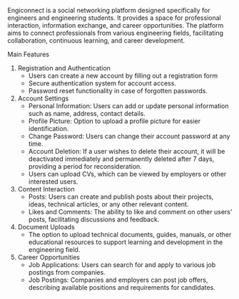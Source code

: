 Engiconnect is a social networking platform designed specifically for engineers and engineering students. It provides a space for professional interaction, information exchange, and career opportunities. The platform aims to connect professionals from various engineering fields, facilitating collaboration, continuous learning, and career development.

Main Features
1. Registration and Authentication
    - Users can create a new account by filling out a registration form
    - Secure authentication system for account access.
    - Password reset functionality in case of forgotten passwords.
2. Account Settings
    - Personal Information: Users can add or update personal information such as name, address, contact details.
    - Profile Picture: Option to upload a profile picture for easier identification.
    - Change Password: Users can change their account password at any time.
    - Account Deletion: If a user wishes to delete their account, it will be deactivated immediately and permanently deleted after 7 days, providing a period for reconsideration.
    - Users can upload CVs, which can be viewed by employers or other interested users.
3. Content Interaction
    - Posts: Users can create and publish posts about their projects, ideas, technical articles, or any other relevant content.
    - Likes and Comments: The ability to like and comment on other users' posts, facilitating discussions and feedback.
4. Document Uploads
    - The option to upload technical documents, guides, manuals, or other educational resources to support learning and development in the engineering field.
5. Career Opportunities
   - Job Applications: Users can search for and apply to various job postings from companies.
   - Job Postings: Companies and employers can post job offers, describing available positions and requirements for candidates.
